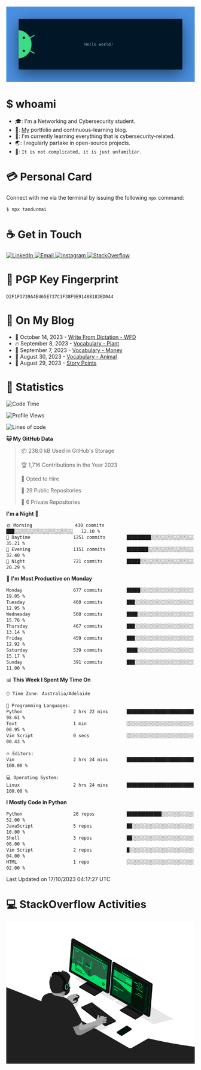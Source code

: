 <p align="center"><img src="assets/banner.png" /></p>

[//]: ![](https://github.com/tanducmai/tanducmai/actions/workflows/waka-stats.yml/badge.svg)
[//]: ![](https://github.com/tanducmai/tanducmai/actions/workflows/latest-blogs.yml/badge.svg)
[//]: ![](https://github.com/tanducmai/tanducmai/actions/workflows/stackoverflow-activities.yml/badge.svg)

# $ whoami

- :mortar_board:: I'm a Networking and Cybersecurity student.
- :telescope:: [My](https://tanducmai.com/) portfolio and continuous-learning blog.
- :seedling:: I'm currently learning everything that is cybersecurity-related.
- :earth_asia:: I regularly partake in open-source projects.
- :speech_balloon:: `It is not complicated, it is just unfamiliar.`

# :credit_card: Personal Card

Connect with me via the terminal by issuing the following `npx` command:

```bash
$ npx tanducmai
```

# :coffee: Get in Touch

<a target="_blank" href="https://www.linkedin.com/in/tanducmai/">
  <img alt="LinkedIn" src="https://img.shields.io/badge/LinkedIn-0077B5?style=for-the-badge&logo=linkedin&logoColor=white" />
</a>
<a target="_blank" href="mailto:henryfromvietnam@gmail.com">
  <img alt="Email" src="https://img.shields.io/badge/Gmail-D14836?style=for-the-badge&logo=gmail&logoColor=white" />
</a>
<a target="_blank" href="https://www.instagram.com/henry.maii/">
  <img alt="Instagram" src="https://img.shields.io/badge/Instagram-E4405F?style=for-the-badge&logo=instagram&logoColor=white" />
</a>
<a target="_blank" href="https://stackoverflow.com/users/16999206/tanducmai">
  <img alt="StackOverflow" src="https://img.shields.io/static/v1?message=Stackoverflow&logo=stackoverflow&label=&color=FE7A16&logoColor=white&labelColor=&style=for-the-badge" />
</a>

# :closed_lock_with_key: PGP Key Fingerprint

`D2F1F3739A4E465E737C1F38F9E91488183ED044`

# :scroll: On My Blog

<!-- BLOG-POST-LIST:START -->
 - 💯 October 14, 2023 - [Write From Dictation - WFD](https://tanducmai.com/posts/glossaries/wfd/)
 - 🔥 September 8, 2023 - [Vocabulary - Plant](https://tanducmai.com/posts/glossaries/vocabulary-plant/)
 - 💫 September 7, 2023 - [Vocabulary - Money](https://tanducmai.com/posts/glossaries/vocabulary-money/)
 - 🚀 August 30, 2023 - [Vocabulary - Animal](https://tanducmai.com/posts/glossaries/vocabulary-animal/)
 - 🌮 August 29, 2023 - [Story Points](https://tanducmai.com/posts/agile-development-and-governance/story-points/)<!-- BLOG-POST-LIST:END -->

# :1234: Statistics

<!--START_SECTION:waka-->
![Code Time](http://img.shields.io/badge/Code%20Time-136%20hrs%2032%20mins-blue)

![Profile Views](http://img.shields.io/badge/Profile%20Views-4-blue)

![Lines of code](https://img.shields.io/badge/From%20Hello%20World%20I%27ve%20Written-9.1%20million%20lines%20of%20code-blue)

**🐱 My GitHub Data** 

> 📦 238.0 kB Used in GitHub's Storage 
 > 
> 🏆 1,716 Contributions in the Year 2023
 > 
> 💼 Opted to Hire
 > 
> 📜 29 Public Repositories 
 > 
> 🔑 6 Private Repositories 
 > 
**I'm a Night 🦉** 

```text
🌞 Morning                430 commits         ███░░░░░░░░░░░░░░░░░░░░░░   12.10 % 
🌆 Daytime                1251 commits        █████████░░░░░░░░░░░░░░░░   35.21 % 
🌃 Evening                1151 commits        ████████░░░░░░░░░░░░░░░░░   32.40 % 
🌙 Night                  721 commits         █████░░░░░░░░░░░░░░░░░░░░   20.29 % 
```
📅 **I'm Most Productive on Monday** 

```text
Monday                   677 commits         █████░░░░░░░░░░░░░░░░░░░░   19.05 % 
Tuesday                  460 commits         ███░░░░░░░░░░░░░░░░░░░░░░   12.95 % 
Wednesday                560 commits         ████░░░░░░░░░░░░░░░░░░░░░   15.76 % 
Thursday                 467 commits         ███░░░░░░░░░░░░░░░░░░░░░░   13.14 % 
Friday                   459 commits         ███░░░░░░░░░░░░░░░░░░░░░░   12.92 % 
Saturday                 539 commits         ████░░░░░░░░░░░░░░░░░░░░░   15.17 % 
Sunday                   391 commits         ███░░░░░░░░░░░░░░░░░░░░░░   11.00 % 
```


📊 **This Week I Spent My Time On** 

```text
🕑︎ Time Zone: Australia/Adelaide

💬 Programming Languages: 
Python                   2 hrs 22 mins       █████████████████████████   98.61 % 
Text                     1 min               ░░░░░░░░░░░░░░░░░░░░░░░░░   00.95 % 
Vim Script               0 secs              ░░░░░░░░░░░░░░░░░░░░░░░░░   00.43 % 

🔥 Editors: 
Vim                      2 hrs 24 mins       █████████████████████████   100.00 % 

💻 Operating System: 
Linux                    2 hrs 24 mins       █████████████████████████   100.00 % 
```

**I Mostly Code in Python** 

```text
Python                   26 repos            █████████████░░░░░░░░░░░░   52.00 % 
JavaScript               5 repos             ██░░░░░░░░░░░░░░░░░░░░░░░   10.00 % 
Shell                    3 repos             ██░░░░░░░░░░░░░░░░░░░░░░░   06.00 % 
Vim Script               2 repos             █░░░░░░░░░░░░░░░░░░░░░░░░   04.00 % 
HTML                     1 repo              ░░░░░░░░░░░░░░░░░░░░░░░░░   02.00 % 
```




 Last Updated on 17/10/2023 04:17:27 UTC
<!--END_SECTION:waka-->

# :computer: StackOverflow Activities

<!-- STACKOVERFLOW:START -->
<!-- STACKOVERFLOW:END -->

<p align="center"><img src="assets/developer.gif" /></p>
